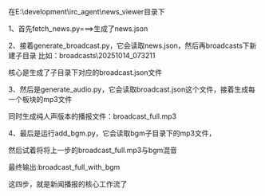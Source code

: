 


在E:\development\irc_agent\news_viewer目录下

1、首先fetch_news.py===>生成了news.json

2、接着generate_broadcast.py，它会读取news.json，然后再broadcasts下新建子目录
比如：broadcasts\20251014_073211

核心是生成了子目录下对应的broadcast.json文件

3、然后是generate_audio.py，它会读取broadcast.json这个文件，接着生成每一个板块的mp3文件

同时生成纯人声版本的播报文件：broadcast_full.mp3

4、最后是运行add_bgm.py，它会读取bgm子目录下的mp3文件，

然后试着将将上一步的broadcast_full.mp3与bgm混音

最终输出:broadcast_full_with_bgm


这四步，就是新闻播报的核心工作流了
